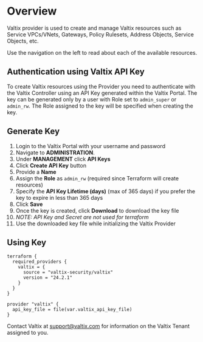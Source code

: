 # Overview

Valtix provider is used to create and manage Valtix resources such as Service VPCs/VNets, Gateways, Policy Rulesets, Address Objects, Service Objects, etc.

Use the navigation on the left to read about each of the available resources.

## Authentication using Valtix API Key

To create Valtix resources using the Provider you need to authenticate with the Valtix Controller using an API Key generated within the Valtix Portal. The key can be generated only by a user with Role set to `admin_super` or `admin_rw`.  The Role assigned to the key will be specified when creating the key.

## Generate Key

1. Login to the Valtix Portal with your username and password
1. Navigate to **ADMINISTRATION**.
1. Under **MANAGEMENT** click **API Keys**
1. Click **Create API Key** button
1. Provide a **Name**
1. Assign the **Role** as `admin_rw` (required since Terraform will create resources)
1. Specify the **API Key Lifetime (days)** (max of 365 days) if you prefer the key to expire in less than 365 days
1. Click **Save**
1. Once the key is created, click **Download** to download the key file
1. *NOTE: API Key and Secret are not used for terraform*
1. Use the downloaded key file while initializing the Valtix Provider

## Using Key

```hcl
terraform {
  required_providers {
    valtix = {
      source = "valtix-security/valtix"
      version = "24.2.1"
    }
  }
}

provider "valtix" {
  api_key_file = file(var.valtix_api_key_file)
}
```

Contact Valtix at support@valtix.com for information on the Valtix Tenant assigned to you.